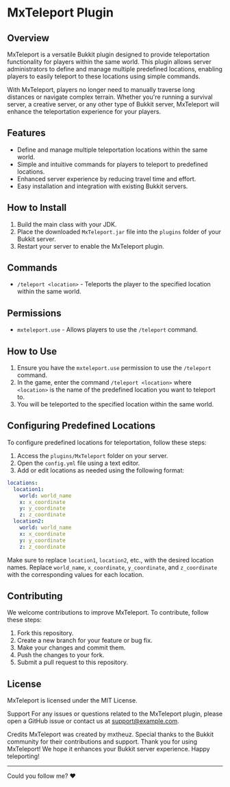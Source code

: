 # MxTeleport Plugin

## Overview

MxTeleport is a versatile Bukkit plugin designed to provide teleportation functionality for players within the same world. This plugin allows server administrators to define and manage multiple predefined locations, enabling players to easily teleport to these locations using simple commands.

With MxTeleport, players no longer need to manually traverse long distances or navigate complex terrain. Whether you're running a survival server, a creative server, or any other type of Bukkit server, MxTeleport will enhance the teleportation experience for your players.

## Features

- Define and manage multiple teleportation locations within the same world.
- Simple and intuitive commands for players to teleport to predefined locations.
- Enhanced server experience by reducing travel time and effort.
- Easy installation and integration with existing Bukkit servers.

## How to Install

1. Build the main class with your JDK.
2. Place the downloaded `MxTeleport.jar` file into the `plugins` folder of your Bukkit server.
3. Restart your server to enable the MxTeleport plugin.

## Commands

- `/teleport <location>` - Teleports the player to the specified location within the same world.

## Permissions

- `mxteleport.use` - Allows players to use the `/teleport` command.

## How to Use

1. Ensure you have the `mxteleport.use` permission to use the `/teleport` command.
2. In the game, enter the command `/teleport <location>` where `<location>` is the name of the predefined location you want to teleport to.
3. You will be teleported to the specified location within the same world.

## Configuring Predefined Locations

To configure predefined locations for teleportation, follow these steps:

1. Access the `plugins/MxTeleport` folder on your server.
2. Open the `config.yml` file using a text editor.
3. Add or edit locations as needed using the following format:

```yaml
locations:
  location1:
    world: world_name
    x: x_coordinate
    y: y_coordinate
    z: z_coordinate
  location2:
    world: world_name
    x: x_coordinate
    y: y_coordinate
    z: z_coordinate
```

Make sure to replace `location1`, `location2`, etc., with the desired location names. Replace `world_name`, `x_coordinate`, `y_coordinate`, and `z_coordinate` with the corresponding values for each location.

## Contributing
We welcome contributions to improve MxTeleport. To contribute, follow these steps:

1. Fork this repository.
2. Create a new branch for your feature or bug fix.
3. Make your changes and commit them.
4. Push the changes to your fork.
5. Submit a pull request to this repository.

## License
MxTeleport is licensed under the MIT License.

Support
For any issues or questions related to the MxTeleport plugin, please open a GitHub issue or contact us at support@example.com.

Credits
MxTeleport was created by mxtheuz. Special thanks to the Bukkit community for their contributions and support.
Thank you for using MxTeleport! We hope it enhances your Bukkit server experience. Happy teleporting!

<hr>

Could you follow me? ❤
